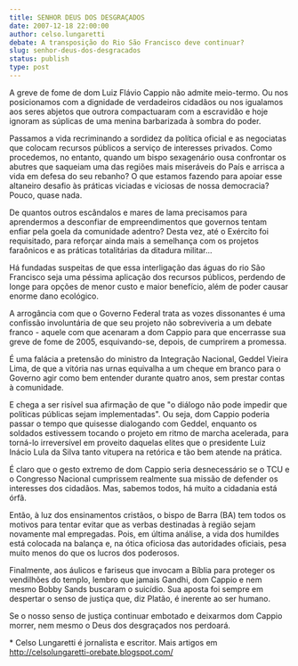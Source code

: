```yaml
---
title: SENHOR DEUS DOS DESGRAÇADOS 
date: 2007-12-18 22:00:00
author: celso.lungaretti
debate: A transposição do Rio São Francisco deve continuar?
slug: senhor-deus-dos-desgracados
status: publish 
type: post
---
```


A greve de fome de dom Luiz Flávio Cappio não admite meio-termo. Ou nos posicionamos com a dignidade de verdadeiros cidadãos ou nos igualamos aos seres abjetos que outrora compactuaram com a escravidão e hoje ignoram as súplicas de uma menina barbarizada à sombra do poder.  

Passamos a vida recriminando a sordidez da política oficial e as negociatas que colocam recursos públicos a serviço de interesses privados. Como procedemos, no entanto, quando um bispo sexagenário ousa confrontar os abutres que saqueiam uma das regiões mais miseráveis do País e arrisca a vida em defesa do seu rebanho? O que estamos fazendo para apoiar esse altaneiro desafio às práticas viciadas e viciosas de nossa democracia? Pouco, quase nada.  

De quantos outros escândalos e mares de lama precisamos para aprendermos a desconfiar de empreendimentos que governos tentam enfiar pela goela da comunidade adentro? Desta vez, até o Exército foi requisitado, para reforçar ainda mais a semelhança com os projetos faraônicos e as práticas totalitárias da ditadura militar...  

Há fundadas suspeitas de que essa interligação das águas do rio São Francisco seja uma péssima aplicação dos recursos públicos, perdendo de longe para opções de menor custo e maior benefício, além de poder causar enorme dano ecológico.   

A arrogância com que o Governo Federal trata as vozes dissonantes é uma confissão involuntária de que seu projeto não sobreviveria a um debate franco - aquele com que acenaram a dom Cappio para que encerrasse sua greve de fome de 2005, esquivando-se, depois, de cumprirem a promessa.  

É uma falácia a pretensão do ministro da Integração Nacional, Geddel Vieira Lima, de que a vitória nas urnas equivalha a um cheque em branco para o Governo agir como bem entender durante quatro anos, sem prestar contas à comunidade.   

E chega a ser risível sua afirmação de que "o diálogo não pode impedir que políticas públicas sejam implementadas". Ou seja, dom Cappio poderia passar o tempo que quisesse dialogando com Geddel, enquanto os soldados estivessem tocando o projeto em ritmo de marcha acelerada, para torná-lo irreversível em proveito daquelas elites que o presidente Luiz Inácio Lula da Silva tanto vitupera na retórica e tão bem atende na prática.  

É claro que o gesto extremo de dom Cappio seria desnecessário se o TCU e o Congresso Nacional cumprissem realmente sua missão de defender os interesses dos cidadãos. Mas, sabemos todos, há muito a cidadania está órfã.   

Então, à luz dos ensinamentos cristãos, o bispo de Barra (BA) tem todos os motivos para tentar evitar que as verbas destinadas à região sejam novamente mal empregadas. Pois, em última análise, a vida dos humildes está colocada na balança e, na ótica oficiosa das autoridades oficiais, pesa muito menos do que os lucros dos poderosos.   

Finalmente, aos áulicos e fariseus que invocam a Bíblia para proteger os vendilhões do templo, lembro que jamais Gandhi, dom Cappio e nem mesmo Bobby Sands buscaram o suicídio. Sua aposta foi sempre em despertar o senso de justiça que, diz Platão, é inerente ao ser humano.   

Se o nosso senso de justiça continuar embotado e deixarmos dom Cappio morrer, nem mesmo o Deus dos desgraçados nos perdoará.  

\* Celso Lungaretti é jornalista e escritor. Mais artigos em http://celsolungaretti-orebate.blogspot.com/
